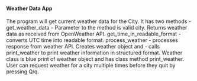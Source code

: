 #### Weather Data App

The program will get current weather data for the City. It has two methods - get_weather_data – Parameter to the method is valid city. Returns weather data as received from OpenWeather API. get_time_in_readable_format - converts UTC time into readable format. process_weather - processes response from weather API. Creates weather object and - calls print_weather to print weather information in structured format. Weather class is blue print of weather object and has class method print_weather. User can request weather for a city multiple times before they quit by pressing Q/q.
